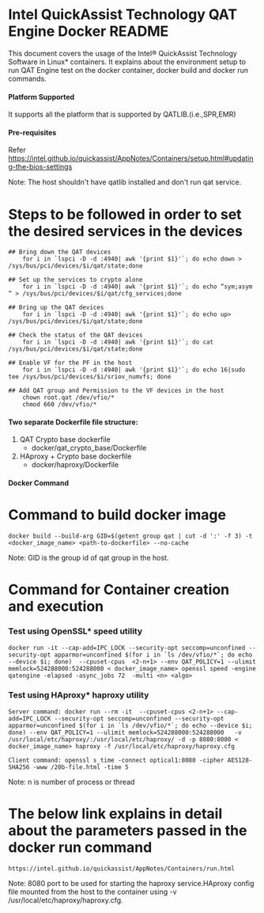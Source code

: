 # Intel QuickAssist Technology QAT Engine Docker README

This document covers the usage of the Intel® QuickAssist Technology Software in Linux* containers.
It explains about the environment setup to run QAT Engine test on the docker container, docker build and docker run commands.

#### Platform Supported

It supports all the platform that is supported by QATLIB.(i.e.,SPR,EMR)

#### Pre-requisites

Refer https://intel.github.io/quickassist/AppNotes/Containers/setup.html#updating-the-bios-settings

Note: The host shouldn't have qatlib installed and don't run qat service.

# Steps to be followed in order to set the desired services in the devices

```
## Bring down the QAT devices
    for i in `lspci -D -d :4940| awk '{print $1}'`; do echo down > /sys/bus/pci/devices/$i/qat/state;done

## Set up the services to crypto alone
    for i in `lspci -D -d :4940| awk '{print $1}'`; do echo “sym;asym “ > /sys/bus/pci/devices/$i/qat/cfg_services;done

## Bring up the QAT devices
    for i in `lspci -D -d :4940| awk '{print $1}'`; do echo up> /sys/bus/pci/devices/$i/qat/state;done

## Check the status of the QAT devices
    for i in `lspci -D -d :4940| awk '{print $1}'`; do cat /sys/bus/pci/devices/$i/qat/state;done

## Enable VF for the PF in the host
    for i in `lspci -D -d :4940| awk '{print $1}'`; do echo 16|sudo tee /sys/bus/pci/devices/$i/sriov_numvfs; done

## Add QAT group and Permission to the VF devices in the host
    chown root.qat /dev/vfio/*
    chmod 660 /dev/vfio/*
```

#### Two separate Dockerfile file structure:

1. QAT Crypto base dockerfile 
   -  docker/qat_crypto_base/Dockerfile
2. HAproxy + Crypto base dockerfile 
   - docker/haproxy/Dockerfile

#### Docker Command

# Command to build docker image

```
docker build --build-arg GID=$(getent group qat | cut -d ':' -f 3) -t <docker_image_name> <path-to-dockerfile> --no-cache
```
Note: GID is the group id of qat group in the host.

# Command for Container creation and execution

### Test using OpenSSL\* speed utility

```
docker run -it --cap-add=IPC_LOCK --security-opt seccomp=unconfined --security-opt apparmor=unconfined $(for i in `ls /dev/vfio/*`; do echo --device $i; done)  --cpuset-cpus  <2-n+1> --env QAT_POLICY=1 --ulimit memlock=524288000:524288000 < docker_image_name> openssl speed -engine qatengine -elapsed -async_jobs 72  -multi <n> <algo>
```
### Test using HAproxy\* haproxy utility

```
Server command: docker run --rm -it  --cpuset-cpus <2-n+1> --cap-add=IPC_LOCK --security-opt seccomp=unconfined --security-opt apparmor=unconfined $(for i in `ls /dev/vfio/*`; do echo --device $i; done) --env QAT_POLICY=1 --ulimit memlock=524288000:524288000   -v /usr/local/etc/haproxy/:/usr/local/etc/haproxy/ -d -p 8080:8080 < docker_image_name> haproxy -f /usr/local/etc/haproxy/haproxy.cfg

Client command: openssl s_time -connect optical1:8080 -cipher AES128-SHA256 -www /20b-file.html -time 5
```

Note: n is number of process or thread

# The below link explains in detail about the parameters passed in the docker run command

    https://intel.github.io/quickassist/AppNotes/Containers/run.html

Note: 8080 port to be used for starting the haproxy service.HAproxy config file mounted from the host to the container using -v /usr/local/etc/haproxy/haproxy.cfg.

